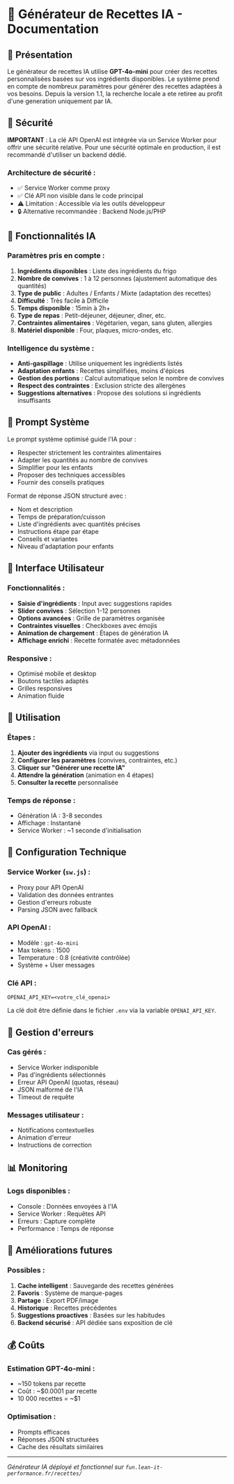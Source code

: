 # 🤖 Générateur de Recettes IA - Documentation

## 🎯 Présentation

Le générateur de recettes IA utilise **GPT-4o-mini** pour créer des recettes personnalisées basées sur vos ingrédients disponibles. Le système prend en compte de nombreux paramètres pour générer des recettes adaptées à vos besoins.
Depuis la version 1.1, la recherche locale a ete retiree au profit d'une generation uniquement par IA.

## 🔐 Sécurité

**IMPORTANT** : La clé API OpenAI est intégrée via un Service Worker pour offrir une sécurité relative. Pour une sécurité optimale en production, il est recommandé d'utiliser un backend dédié.

### Architecture de sécurité :
- ✅ Service Worker comme proxy
- ✅ Clé API non visible dans le code principal
- ⚠️ Limitation : Accessible via les outils développeur
- 🔒 Alternative recommandée : Backend Node.js/PHP

## 🧠 Fonctionnalités IA

### Paramètres pris en compte :
1. **Ingrédients disponibles** : Liste des ingrédients du frigo
2. **Nombre de convives** : 1 à 12 personnes (ajustement automatique des quantités)
3. **Type de public** : Adultes / Enfants / Mixte (adaptation des recettes)
4. **Difficulté** : Très facile à Difficile
5. **Temps disponible** : 15min à 2h+
6. **Type de repas** : Petit-déjeuner, déjeuner, dîner, etc.
7. **Contraintes alimentaires** : Végétarien, vegan, sans gluten, allergies
8. **Matériel disponible** : Four, plaques, micro-ondes, etc.

### Intelligence du système :
- **Anti-gaspillage** : Utilise uniquement les ingrédients listés
- **Adaptation enfants** : Recettes simplifiées, moins d'épices
- **Gestion des portions** : Calcul automatique selon le nombre de convives
- **Respect des contraintes** : Exclusion stricte des allergènes
- **Suggestions alternatives** : Propose des solutions si ingrédients insuffisants

## 📝 Prompt Système

Le prompt système optimisé guide l'IA pour :
- Respecter strictement les contraintes alimentaires
- Adapter les quantités au nombre de convives
- Simplifier pour les enfants
- Proposer des techniques accessibles
- Fournir des conseils pratiques

Format de réponse JSON structuré avec :
- Nom et description
- Temps de préparation/cuisson
- Liste d'ingrédients avec quantités précises
- Instructions étape par étape
- Conseils et variantes
- Niveau d'adaptation pour enfants

## 🎨 Interface Utilisateur

### Fonctionnalités :
- **Saisie d'ingrédients** : Input avec suggestions rapides
- **Slider convives** : Sélection 1-12 personnes
- **Options avancées** : Grille de paramètres organisée
- **Contraintes visuelles** : Checkboxes avec émojis
- **Animation de chargement** : Étapes de génération IA
- **Affichage enrichi** : Recette formatée avec métadonnées

### Responsive :
- Optimisé mobile et desktop
- Boutons tactiles adaptés
- Grilles responsives
- Animation fluide

## 🚀 Utilisation

### Étapes :
1. **Ajouter des ingrédients** via input ou suggestions
2. **Configurer les paramètres** (convives, contraintes, etc.)
3. **Cliquer sur "Générer une recette IA"**
4. **Attendre la génération** (animation en 4 étapes)
5. **Consulter la recette** personnalisée

### Temps de réponse :
- Génération IA : 3-8 secondes
- Affichage : Instantané
- Service Worker : ~1 seconde d'initialisation

## 🔧 Configuration Technique

### Service Worker (`sw.js`) :
- Proxy pour API OpenAI
- Validation des données entrantes
- Gestion d'erreurs robuste
- Parsing JSON avec fallback

### API OpenAI :
- Modèle : `gpt-4o-mini`
- Max tokens : 1500
- Temperature : 0.8 (créativité contrôlée)
- Système + User messages

### Clé API :
```
OPENAI_API_KEY=<votre_clé_openai>
```
La clé doit être définie dans le fichier `.env` via la variable `OPENAI_API_KEY`.

## 🐛 Gestion d'erreurs

### Cas gérés :
- Service Worker indisponible
- Pas d'ingrédients sélectionnés
- Erreur API OpenAI (quotas, réseau)
- JSON malformé de l'IA
- Timeout de requête

### Messages utilisateur :
- Notifications contextuelles
- Animation d'erreur
- Instructions de correction

## 📊 Monitoring

### Logs disponibles :
- Console : Données envoyées à l'IA
- Service Worker : Requêtes API
- Erreurs : Capture complète
- Performance : Temps de réponse

## 🔄 Améliorations futures

### Possibles :
1. **Cache intelligent** : Sauvegarde des recettes générées
2. **Favoris** : Système de marque-pages
3. **Partage** : Export PDF/image
4. **Historique** : Recettes précédentes
5. **Suggestions proactives** : Basées sur les habitudes
6. **Backend sécurisé** : API dédiée sans exposition de clé

## 💰 Coûts

### Estimation GPT-4o-mini :
- ~150 tokens par recette
- Coût : ~$0.0001 par recette
- 10 000 recettes = ~$1

### Optimisation :
- Prompts efficaces
- Réponses JSON structurées
- Cache des résultats similaires

---

*Générateur IA déployé et fonctionnel sur `fun.lean-it-performance.fr/recettes/`*